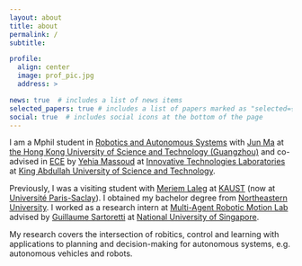 ```yaml
---
layout: about
title: about
permalink: /
subtitle: 

profile: 
  align: center
  image: prof_pic.jpg
  address: >  

news: true  # includes a list of news items
selected_papers: true # includes a list of papers marked as "selected={true}"
social: true  # includes social icons at the bottom of the page
---
```


I am a Mphil student in [Robotics and Autonomous Systems][roas] with [Jun Ma][jun] at [the Hong Kong University of Science and Technology (Guangzhou)][hkust(gz)] and co-advised in [ECE][ece] by [Yehia Massoud][yehia] at [Innovative Technologies Laboratories][itl] at [King Abdullah University of Science and Technology][kaust]. 

Previously, I was a visiting student with [Meriem Laleg][meriem] at [KAUST][kaust] (now at [Université Paris-Saclay][paris-scalay]). I obtained my bachelor degree  from [Northeastern University][neu]. I worked as a research intern at [Multi-Agent Robotic Motion Lab][marmot] advised by [Guillaume Sartoretti][gui] at [National University of Singapore][nus].

My research covers the intersection of robitics, control and learning with applications to planning and decision-making for autonomous systems, e.g. autonomous vehicles and robots.

[neu]: https://www.neu.edu.cn
[fei]: https://ancl.com.cn/
[hkust(gz)]: https://hkust-gz.edu.cn/
[roas]: https://hkust-gz.edu.cn/academics/four-hubs/systems-hub/robotics-and-autonomous-systems
[ece]: https://cemse.kaust.edu.sa/ece
[yehia]: https://yehiamassoud.com/
[itl]: https://cemse.kaust.edu.sa/itl
[meriem]: https://cemse.kaust.edu.sa/emang/people/person/taous-meriem-laleg-kirati
[kaust]: https://www.kaust.edu.sa/en
[gui]: https://marmotlab.org/bio.html
[marmot]: https://www.marmotlab.org
[nus]: https://www.nus.edu.sg
[paris-scalay]: https://www.universite-paris-saclay.fr
[jun]: https://facultyprofiles.hkust-gz.edu.cn/faculty-personal-page/MA-Jun/eejma
